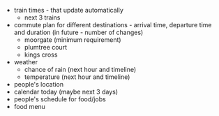 - train times - that update automatically
    - next 3 trains
- commute plan for different destinations - arrival time, departure time and duration (in future - number of changes)
    - moorgate (minimum requirement)
    - plumtree court
    - kings cross
- weather
    - chance of rain (next hour and timeline)
    - temperature (next hour and timeline)
- people's location
- calendar today (maybe next 3 days)
- people's schedule for food/jobs
- food menu
